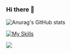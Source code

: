 ### Hi there 👋

![Anurag's GitHub stats](https://github-readme-stats.vercel.app/api?username=EnesAkkal&show_icons=true&theme=radical)


[![My Skills](https://skillicons.dev/icons?i=java,kotlin,bootstrap,css,firebase,react,visualstudio,figma&theme=light)](https://skillicons.dev)

![](https://komarev.com/ghpvc/?username=EnesAkkal&color=blue)




<!--
**EnesAkkal/EnesAkkal** is a ✨ _special_ ✨ repository because its `README.md` (this file) appears on your GitHub profile.

Here are some ideas to get you started:

- 🔭 I’m currently working on ...
- 🌱 I’m currently learning ...
- 👯 I’m looking to collaborate on ...
- 🤔 I’m looking for help with ...
- 💬 Ask me about ...
- 📫 How to reach me: ...
- 😄 Pronouns: ...
- ⚡ Fun fact: ...
-->
